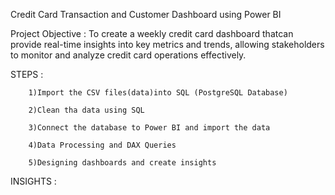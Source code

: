 Credit Card Transaction and Customer Dashboard using Power BI

Project Objective : To create a weekly credit card dashboard thatcan provide real-time insights into key metrics and trends, allowing stakeholders to monitor and analyze credit card operations effectively.

STEPS : 

        1)Import the CSV files(data)into SQL (PostgreSQL Database)

        2)Clean tha data using SQL

        3)Connect the database to Power BI and import the data
        
        4)Data Processing and DAX Queries
        
        5)Designing dashboards and create insights

INSIGHTS :






